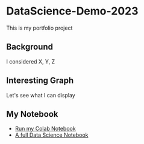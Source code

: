 # DataScience-Demo-2023
This is my portfolio project

## Background
I considered X, Y, Z

## Interesting Graph
Let's see what I can display

## My Notebook
* [Run my Colab Notebook](https://colab.research.google.com/github/MaxSimo72/DataScience-Demo-2023/blob/main/data_science_notebook.ipynb)
* [A full Data Science Notebook](https://github.com/MaxSimo72/DataScience-Demo-2023/edit/main/README.md#:~:text=README.md-,data_science_notebook,-.ipynb)

